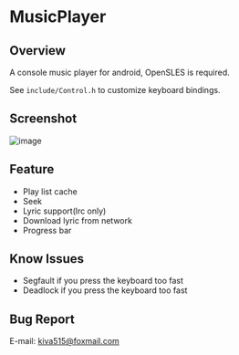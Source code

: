 # MusicPlayer

## Overview
A console music player for android, OpenSLES is required. <br/>

See `include/Control.h` to customize keyboard bindings. <br/>

## Screenshot
![image](https://github.com/zt515/MusicPlayer/raw/master/screenshot/android.png)

## Feature
- Play list cache
- Seek
- Lyric support(lrc only)
- Download lyric from network
- Progress bar

## Know Issues
- Segfault if you press the keyboard too fast
- Deadlock if you press the keyboard too fast

## Bug Report
E-mail: kiva515@foxmail.com <br/>
